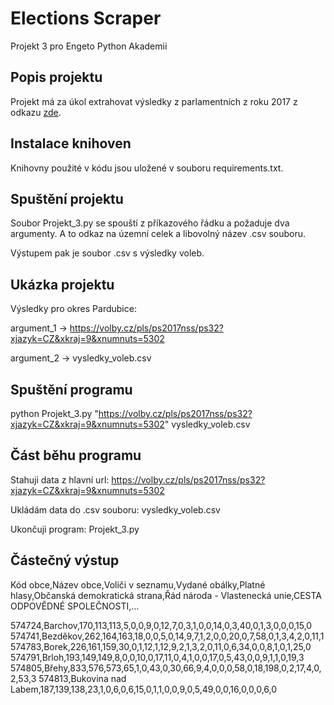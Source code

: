**<h1>Elections Scraper</h1>**

Projekt 3 pro Engeto Python Akademii


<h2>Popis projektu</h2>

Projekt má za úkol extrahovat výsledky z parlamentních z roku 2017 z odkazu [zde](https://volby.cz/pls/ps2017nss/ps3?xjazyk=CZ).


<h2>Instalace knihoven</h2>

Knihovny použité v kódu jsou uložené v souboru requirements.txt.


<h2>Spuštění projektu</h2>

Soubor Projekt_3.py se spouští z příkazového řádku a požaduje dva argumenty. A to odkaz na územní celek a libovolný název .csv souboru.


Výstupem pak je soubor .csv s výsledky voleb.


<h2>Ukázka projektu</h2>

Výsledky pro okres Pardubice:

argument_1 -> https://volby.cz/pls/ps2017nss/ps32?xjazyk=CZ&xkraj=9&xnumnuts=5302

argument_2 -> vysledky_voleb.csv


<h2>Spuštění programu</h2>

python Projekt_3.py "https://volby.cz/pls/ps2017nss/ps32?xjazyk=CZ&xkraj=9&xnumnuts=5302" vysledky_voleb.csv


<h2>Část běhu programu</h2>

Stahuji data z hlavní url: https://volby.cz/pls/ps2017nss/ps32?xjazyk=CZ&xkraj=9&xnumnuts=5302  

Ukládám data do .csv souboru: vysledky_voleb.csv

Ukončuji program: Projekt_3.py


<h2>Částečný výstup</h2>
Kód obce,Název obce,Voliči v seznamu,Vydané obálky,Platné hlasy,Občanská demokratická strana,Řád národa - Vlastenecká unie,CESTA ODPOVĚDNÉ SPOLEČNOSTI,...

574724,Barchov,170,113,113,5,0,0,9,0,12,7,0,3,1,0,0,14,0,3,40,0,1,3,0,0,0,15,0
574741,Bezděkov,262,164,163,18,0,0,5,0,14,9,7,1,2,0,0,20,0,7,58,0,1,3,4,2,0,11,1
574783,Borek,226,161,159,30,0,1,12,1,12,9,2,1,3,2,0,11,0,6,34,0,0,8,1,0,1,25,0
574791,Brloh,193,149,149,8,0,0,10,0,17,11,0,4,1,0,0,17,0,5,43,0,0,9,1,1,0,19,3
574805,Břehy,833,576,573,65,1,0,43,0,30,66,9,4,0,0,0,58,0,18,198,0,2,17,4,0,2,53,3
574813,Bukovina nad Labem,187,139,138,23,1,0,6,0,6,15,0,1,1,0,0,9,0,5,49,0,0,16,0,0,0,6,0
